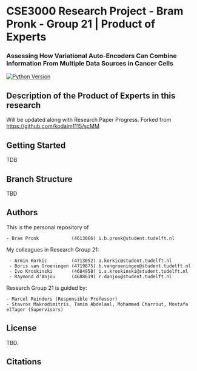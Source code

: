# CSE3000 Research Project - Bram Pronk - Group 21 | Product of Experts
### Assessing How Variational Auto-Encoders Can Combine Information From Multiple Data Sources in Cancer Cells

[![Python Version](https://img.shields.io/static/v1.svg?label=minimal_python_version&message=3.8.8&color=blue)](https://www.python.org/downloads)

## Description of the Product of Experts in this research
Will be updated along with Research Paper Progress.
Forked from https://github.com/kodaim1115/scMM

## Getting Started
<!---

This section should contain installation, testing, and running instructions for people who want to get started with the project. 

- These instructions should work on a clean system.
- These instructions should work without having to install an IDE.
- You can specify that the user should have a certain operating system.

--->
TDB
 
## Branch Structure
TBD

## Authors
This is the personal repository of

    - Bram Pronk            (4613066) i.b.pronk@student.tudelft.nl

My colleagues in Research Group 21:

     - Armin Korkic         (4713052) a.korkic@student.tudelft.nl
     - Boris van Groeningen (4719875) b.vangroeningen@student.tudelft.nl
     - Ivo Kroskinski       (4684958) i.s.kroskinski@student.tudelft.nl
     - Raymond d'Anjou      (4688619) r.danjou@student.tudelft.nl

Research Group 21 is guided by:
    
    - Marcel Reinders (Responsible Professor)
    - Stavros Makrodimitris, Tamim Abdelaal, Mohammed Charrout, Mostafa elTager (Supervisors)

## License
TBD.

## Citations
